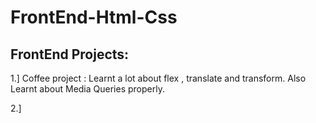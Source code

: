 # FrontEnd-Html-Css
FrontEnd Projects:
--------------------------------------------------------------------------------------------------------------------------------------------------------------------
1.] Coffee project : Learnt a lot about flex , translate and transform. Also Learnt about Media Queries properly.

2.]

